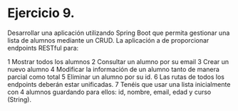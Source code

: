 # Ejercicio 9. 

Desarrollar una aplicación utilizando Spring Boot que permita gestionar una lista de
alumnos mediante un CRUD. La aplicación a de proporcionar endpoints RESTful para:

1 Mostrar todos los alumnos
2 Consultar un alumno por su email
3 Crear un nuevo alumno
4 Modificar la información de un alumno tanto de manera parcial como total
5 Eliminar un alumno por su id.
6 Las rutas de todos los endpoints deberán estar unificadas.
7 Tenéis que usar una lista inicialmente con 4 alumnos guardando para ellos: id, nombre, email, edad y curso (String).